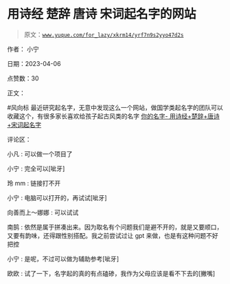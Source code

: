# 用诗经 楚辞 唐诗 宋词起名字的网站

> 原文：[`www.yuque.com/for_lazy/xkrm14/yrf7n9s2yyo47d2s`](https://www.yuque.com/for_lazy/xkrm14/yrf7n9s2yyo47d2s)

作者： 小宁

日期：2023-04-06

点赞数：30

正文：

#风向标 最近研究起名字，无意中发现这么一个网站，做国学类起名字的团队可以收藏这个，有很多家长喜欢给孩子起古风类的名字 [你的名字- 用诗经+楚辞+唐诗+宋词起名字](http://xiaosang.net/gushi_namer/)

评论区：

小凡 : 可以做一个项目了

小宁 : 完全可以[呲牙]

玲 mm : 链接打不开

小宁 : 电脑可以打开的，再试试[呲牙]

向善而上～娜娜 : 可以试试

南鹄 : 依然是属于拼凑出来。因为取名有个问题我们是避不开的，就是又要顺口，又要有韵味，还得跟性别搭配。我之前尝试过让 gpt 来做，也是有这种问题不好把控

小宁 : 是呢，不过可以做为辅助参考[呲牙]

欧欧 : 试了一下，名字起的真的有点磕碜，我作为父母应该是看不下去的[撇嘴]



